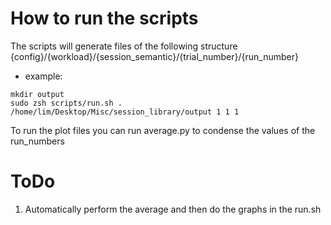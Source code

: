 # How to run the scripts
The scripts will generate files of the following structure 
{config}/{workload}/{session_semantic}/{trial_number}/{run_number}

- example:
```
mkdir output
sudo zsh scripts/run.sh . /home/lim/Desktop/Misc/session_library/output 1 1 1
```

To run the plot files you can run average.py to condense the values of the run_numbers 

# ToDo

1. Automatically perform the average and then do the graphs in the run.sh
